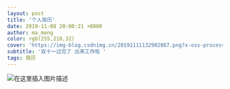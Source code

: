 ```yaml
---
layout: post
title: '个人简历'
date: 2019-11-08 20:00:21 +0800
author: ma_meng
color: rgb(255,210,32)
cover: 'https://img-blog.csdnimg.cn/20191111132902867.png?x-oss-process=image/watermark,type_ZmFuZ3poZW5naGVpdGk,shadow_10,text_aHR0cHM6Ly9ibG9nLmNzZG4ubmV0L2d1b2thaWdkZw==,size_16,color_FFFFFF,t_70'
subtitle: '双十一过完了 出来工作啦 '
tags: 简历 
---
```


![在这里插入图片描述](https://img-blog.csdnimg.cn/20191111132951944.png?x-oss-process=image/watermark,type_ZmFuZ3poZW5naGVpdGk,shadow_10,text_aHR0cHM6Ly9ibG9nLmNzZG4ubmV0L2d1b2thaWdkZw==,size_16,color_FFFFFF,t_70)